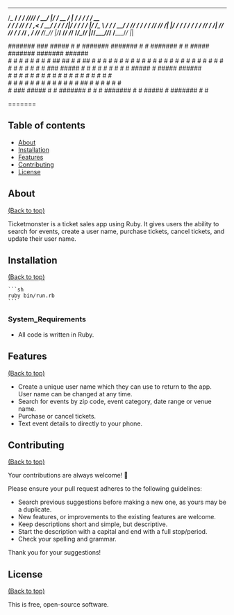 
  __________________ __ ______________  _______  _   _______________________ 
 /_  __/  _/ ____/ //_// ____/_  __/  |/  / __ \/ | / / ___/_  __/ ____/ __ \
  / /  / // /   / ,<  / __/   / / / /|_/ / / / /  |/ /\__ \ / / / __/ / /_/ /
 / / _/ // /___/ /| |/ /___  / / / /  / / /_/ / /|  /___/ // / / /___/ _, _/ 
/_/ /___/\____/_/ |_/_____/ /_/ /_/  /_/\____/_/ |_//____//_/ /_____/_/ |_|  



 ####### ###  #####  #    # ####### ####### #     # ####### #     #  #####  ####### ####### ######  
    #     #  #     # #   #  #          #    ##   ## #     # ##    # #     #    #    #       #     # 
    #     #  #       #  #   #          #    # # # # #     # # #   # #          #    #       #     # 
    #     #  #       ###    #####      #    #  #  # #     # #  #  #  #####     #    #####   ######  
    #     #  #       #  #   #          #    #     # #     # #   # #       #    #    #       #   #   
    #     #  #     # #   #  #          #    #     # #     # #    ## #     #    #    #       #    #  
    #    ###  #####  #    # #######    #    #     # ####### #     #  #####     #    ####### #     # 
                                                                                                    

=======

## Table of contents

- [About](##about)
- [Installation](#installation)
- [Features](#features)
- [Contributing](#contributing)
- [License](#license)


## About

[(Back to top)](#table-of-contents)

Ticketmonster is a ticket sales app using Ruby. It gives users the ability to search for events, create a user name, purchase tickets, cancel tickets, and update their user name.

## Installation

[(Back to top)](#table-of-contents)

    ```sh
    ruby bin/run.rb
    ```

### System_Requirements

- All code is written in Ruby.

## Features

[(Back to top)](#table-of-contents)

- Create a unique user name which they can use to return to the app. User name can be changed at any time.
- Search for events by zip code, event category, date range or venue name.
- Purchase or cancel tickets.
- Text event details to directly to your phone.

## Contributing

[(Back to top)](#table-of-contents)

Your contributions are always welcome! :tada:

Please ensure your pull request adheres to the following guidelines:

- Search previous suggestions before making a new one, as yours may be a duplicate.
- New features, or improvements to the existing features are welcome.
- Keep descriptions short and simple, but descriptive.
- Start the description with a capital and end with a full stop/period.
- Check your spelling and grammar.

Thank you for your suggestions!

## License

[(Back to top)](#table-of-contents)

This is free, open-source software.